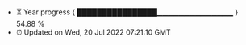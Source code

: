 - ⏳ Year progress { ████████████████▁▁▁▁▁▁▁▁▁▁▁▁▁▁ } 54.88 %
- ⏰ Updated on Wed, 20 Jul 2022 07:21:10 GMT

